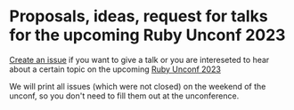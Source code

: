 # Proposals, ideas, request for talks for the upcoming Ruby Unconf 2023

[Create an issue](https://github.com/rubyunconfeu/2023-talk-proposals/issues/new/choose) if you want to give a talk or you are intereseted to hear about a certain topic on the upcoming [Ruby Unconf 2023](https://2023.rubyunconf.eu/)

We will print all issues (which were not closed) on the weekend of the unconf, so you don't need to fill them out at the unconference.
